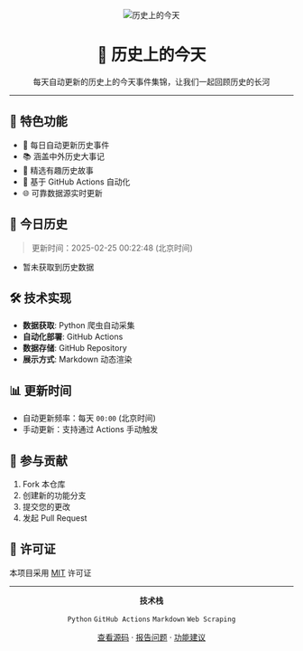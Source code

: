 <div align="center">

![历史上的今天](https://pink-keen-python-404.mypinata.cloud/ipfs/bafkreifnpxdvcusz54h52gz3zqrtftsnm4ec3ybvdoeffikxnrunj3j3bq)

# 📅 历史上的今天


每天自动更新的历史上的今天事件集锦，让我们一起回顾历史的长河

</div>

---

## 🌟 特色功能

- 🔄 每日自动更新历史事件
- 📚 涵盖中外历史大事记
- 🎯 精选有趣历史故事
- 🤖 基于 GitHub Actions 自动化
- 🌐 可靠数据源实时更新

## 📖 今日历史
> 更新时间：2025-02-25 00:22:48 (北京时间)
- 暂未获取到历史数据
## 🛠️ 技术实现

- **数据获取**: Python 爬虫自动采集
- **自动化部署**: GitHub Actions
- **数据存储**: GitHub Repository
- **展示方式**: Markdown 动态渲染

## 📊 更新时间

- 自动更新频率：每天 `00:00` (北京时间)
- 手动更新：支持通过 Actions 手动触发

## 🤝 参与贡献

1. Fork 本仓库
2. 创建新的功能分支
3. 提交您的更改
4. 发起 Pull Request

## 📜 许可证

本项目采用 [MIT](LICENSE) 许可证

---

<div align="center">

**技术栈** 

`Python` `GitHub Actions` `Markdown` `Web Scraping`

[查看源码](https://github.com/Kelin0x/OnThisDay) · [报告问题](https://github.com/Kelin0x/OnThisDay/issues) · [功能建议](https://github.com/Kelin0x/OnThisDay/issues)


</div>